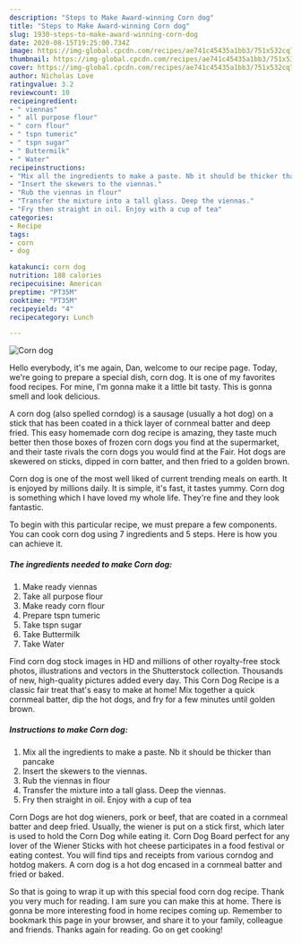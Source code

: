 ```yaml
---
description: "Steps to Make Award-winning Corn dog"
title: "Steps to Make Award-winning Corn dog"
slug: 1930-steps-to-make-award-winning-corn-dog
date: 2020-08-15T19:25:00.734Z
image: https://img-global.cpcdn.com/recipes/ae741c45435a1bb3/751x532cq70/corn-dog-recipe-main-photo.jpg
thumbnail: https://img-global.cpcdn.com/recipes/ae741c45435a1bb3/751x532cq70/corn-dog-recipe-main-photo.jpg
cover: https://img-global.cpcdn.com/recipes/ae741c45435a1bb3/751x532cq70/corn-dog-recipe-main-photo.jpg
author: Nicholas Love
ratingvalue: 3.2
reviewcount: 10
recipeingredient:
- " viennas"
- " all purpose flour"
- " corn flour"
- " tspn tumeric"
- " tspn sugar"
- " Buttermilk"
- " Water"
recipeinstructions:
- "Mix all the ingredients to make a paste. Nb it should be thicker than pancake"
- "Insert the skewers to the viennas."
- "Rub the viennas in flour"
- "Transfer the mixture into a tall glass. Deep the viennas."
- "Fry then straight in oil. Enjoy with a cup of tea"
categories:
- Recipe
tags:
- corn
- dog

katakunci: corn dog 
nutrition: 188 calories
recipecuisine: American
preptime: "PT35M"
cooktime: "PT35M"
recipeyield: "4"
recipecategory: Lunch

---
```



![Corn dog](https://img-global.cpcdn.com/recipes/ae741c45435a1bb3/751x532cq70/corn-dog-recipe-main-photo.jpg)

Hello everybody, it's me again, Dan, welcome to our recipe page. Today, we're going to prepare a special dish, corn dog. It is one of my favorites food recipes. For mine, I'm gonna make it a little bit tasty. This is gonna smell and look delicious.

A corn dog (also spelled corndog) is a sausage (usually a hot dog) on a stick that has been coated in a thick layer of cornmeal batter and deep fried. This easy homemade corn dog recipe is amazing, they taste much better then those boxes of frozen corn dogs you find at the supermarket, and their taste rivals the corn dogs you would find at the Fair. Hot dogs are skewered on sticks, dipped in corn batter, and then fried to a golden brown.

Corn dog is one of the most well liked of current trending meals on earth. It is enjoyed by millions daily. It is simple, it's fast, it tastes yummy. Corn dog is something which I have loved my whole life. They're fine and they look fantastic.


To begin with this particular recipe, we must prepare a few components. You can cook corn dog using 7 ingredients and 5 steps. Here is how you can achieve it.

<!--inarticleads1-->

##### The ingredients needed to make Corn dog:

1. Make ready  viennas
1. Take  all purpose flour
1. Make ready  corn flour
1. Prepare  tspn tumeric
1. Take  tspn sugar
1. Take  Buttermilk
1. Take  Water


Find corn dog stock images in HD and millions of other royalty-free stock photos, illustrations and vectors in the Shutterstock collection. Thousands of new, high-quality pictures added every day. This Corn Dog Recipe is a classic fair treat that&#39;s easy to make at home! Mix together a quick cornmeal batter, dip the hot dogs, and fry for a few minutes until golden brown. 

<!--inarticleads2-->

##### Instructions to make Corn dog:

1. Mix all the ingredients to make a paste. Nb it should be thicker than pancake
1. Insert the skewers to the viennas.
1. Rub the viennas in flour
1. Transfer the mixture into a tall glass. Deep the viennas.
1. Fry then straight in oil. Enjoy with a cup of tea


Corn Dogs are hot dog wieners, pork or beef, that are coated in a cornmeal batter and deep fried. Usually, the wiener is put on a stick first, which later is used to hold the Corn Dog while eating it. Corn Dog Board perfect for any lover of the Wiener Sticks with hot cheese participates in a food festival or eating contest. You will find tips and receipts from various corndog and hotdog makers. A corn dog is a hot dog encased in a cornmeal batter and fried or baked. 

So that is going to wrap it up with this special food corn dog recipe. Thank you very much for reading. I am sure you can make this at home. There is gonna be more interesting food in home recipes coming up. Remember to bookmark this page in your browser, and share it to your family, colleague and friends. Thanks again for reading. Go on get cooking!
